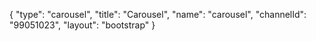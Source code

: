 {
    "type": "carousel",
    "title": "Carousel",
    "name": "carousel",
    "channelId": "99051023",
    "layout": "bootstrap"
}